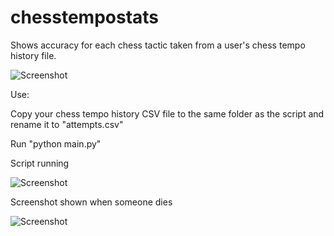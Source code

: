 # chesstempostats
Shows accuracy for each chess tactic taken from a user's chess tempo history file.

![Screenshot](https://i.imgur.com/pHMD0iZ.png)

Use:

Copy your chess tempo history CSV file to the same folder as the script and rename it to "attempts.csv"

Run "python main.py"

Script running

![Screenshot](https://i.imgur.com/C0fR14v.png)

Screenshot shown when someone dies

![Screenshot](https://i.imgur.com/vBotJ8n.png)
